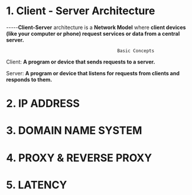 # 1. Client - Server Architecture
-----**Client-Server** architecture is a **Network Model** where **client devices (like your computer or phone) request services or data from a central server.**
 

                                              Basic Concepts

Client: **A program or device that sends requests to a server.**

Server: **A program or device that listens for requests from clients and responds to them.**

# 2. IP ADDRESS
# 3. DOMAIN NAME SYSTEM
# 4. PROXY & REVERSE PROXY
# 5. LATENCY
